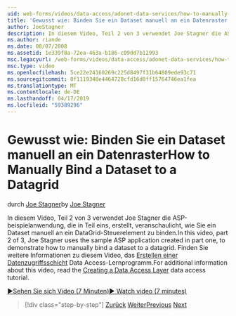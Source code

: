 ```yaml
---
uid: web-forms/videos/data-access/adonet-data-services/how-to-manually-bind-a-dataset-to-a-datagrid
title: 'Gewusst wie: Binden Sie ein Dataset manuell an ein Datenraster | Microsoft-Dokumentation'
author: JoeStagner
description: In diesem Video, Teil 2 von 3 verwendet Joe Stagner die ASP-beispielanwendung, die in Teil eins, erstellt, veranschaulicht, wie Sie ein Dataset manuell an ein DataGrid-Steuerelement zu binden. Für ...
ms.author: riande
ms.date: 08/07/2008
ms.assetid: 1e339f8a-72ea-463a-b186-c09dd7b12993
msc.legacyurl: /web-forms/videos/data-access/adonet-data-services/how-to-manually-bind-a-dataset-to-a-datagrid
msc.type: video
ms.openlocfilehash: 5ce22e24160269c225d8497f31b64809ede93c71
ms.sourcegitcommit: 0f1119340e4464720cfd16d0ff15764746ea1fea
ms.translationtype: MT
ms.contentlocale: de-DE
ms.lasthandoff: 04/17/2019
ms.locfileid: "59389296"
---
```

# <a name="how-to-manually-bind-a-dataset-to-a-datagrid"></a><span data-ttu-id="bf70e-104">Gewusst wie: Binden Sie ein Dataset manuell an ein Datenraster</span><span class="sxs-lookup"><span data-stu-id="bf70e-104">How to Manually Bind a Dataset to a Datagrid</span></span>

<span data-ttu-id="bf70e-105">durch [Joe Stagner](https://github.com/JoeStagner)</span><span class="sxs-lookup"><span data-stu-id="bf70e-105">by [Joe Stagner](https://github.com/JoeStagner)</span></span>

<span data-ttu-id="bf70e-106">In diesem Video, Teil 2 von 3 verwendet Joe Stagner die ASP-beispielanwendung, die in Teil eins, erstellt, veranschaulicht, wie Sie ein Dataset manuell an ein DataGrid-Steuerelement zu binden.</span><span class="sxs-lookup"><span data-stu-id="bf70e-106">In this video, part 2 of 3, Joe Stagner uses the sample ASP application created in part one, to demonstrate how to manually bind a dataset to a datagrid.</span></span> <span data-ttu-id="bf70e-107">Finden Sie weitere Informationen zu diesem Video, das [Erstellen einer Datenzugriffsschicht](../../../overview/data-access/introduction/creating-a-data-access-layer-vb.md) Data Access-Lernprogramm.</span><span class="sxs-lookup"><span data-stu-id="bf70e-107">For additional information about this video, read the [Creating a Data Access Layer](../../../overview/data-access/introduction/creating-a-data-access-layer-vb.md) data access tutorial.</span></span>

[<span data-ttu-id="bf70e-108">&#9654;Sehen Sie sich Video (7 Minuten)</span><span class="sxs-lookup"><span data-stu-id="bf70e-108">&#9654; Watch video (7 minutes)</span></span>](https://channel9.msdn.com/Blogs/ASP-NET-Site-Videos/how-to-manually-bind-a-dataset-to-a-datagrid)

> [!div class="step-by-step"]
> <span data-ttu-id="bf70e-109">[Zurück](data-access-layers-in-aspnet-applications.md)
> [Weiter](how-to-work-with-datasets-and-filters-from-an-asp-application.md)</span><span class="sxs-lookup"><span data-stu-id="bf70e-109">[Previous](data-access-layers-in-aspnet-applications.md)
[Next](how-to-work-with-datasets-and-filters-from-an-asp-application.md)</span></span>
